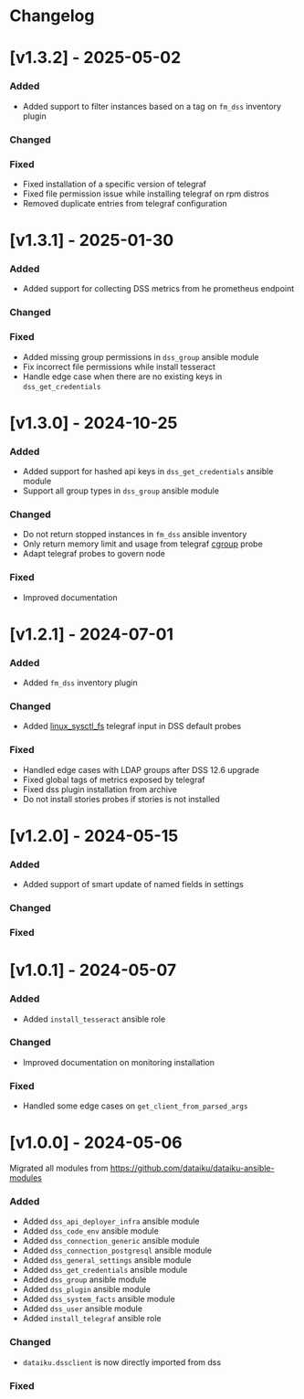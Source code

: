 # Changelog

# [v1.3.2] - 2025-05-02

### Added

- Added support to filter instances based on a tag on `fm_dss` inventory plugin

### Changed
### Fixed

- Fixed installation of a specific version of telegraf
- Fixed file permission issue while installing telegraf on rpm distros
- Removed duplicate entries from telegraf configuration

# [v1.3.1] - 2025-01-30
### Added

- Added support for collecting DSS metrics from he prometheus endpoint

### Changed
### Fixed

- Added missing group permissions in `dss_group` ansible module
- Fix incorrect file permissions while install tesseract 
- Handle edge case when there are no existing keys in `dss_get_credentials`

# [v1.3.0] - 2024-10-25

### Added
 
- Added support for hashed api keys in `dss_get_credentials` ansible module
- Support all group types in `dss_group` ansible module

### Changed

- Do not return stopped instances in `fm_dss` ansible inventory
- Only return memory limit and usage from telegraf [cgroup](https://github.com/influxdata/telegraf/blob/master/plugins/inputs/cgroup/README.md) probe
- Adapt telegraf probes to govern node

### Fixed

- Improved documentation

# [v1.2.1] - 2024-07-01

### Added

- Added `fm_dss` inventory plugin

### Changed

- Added [linux_sysctl_fs](https://github.com/influxdata/telegraf/blob/master/plugins/inputs/linux_sysctl_fs/README.md) telegraf input in DSS default probes

### Fixed

- Handled edge cases with LDAP groups after DSS 12.6 upgrade
- Fixed global tags of metrics exposed by telegraf
- Fixed dss plugin installation from archive
- Do not install stories probes if stories is not installed


# [v1.2.0] - 2024-05-15

### Added

- Added support of smart update of named fields in settings

### Changed
### Fixed

# [v1.0.1] - 2024-05-07

### Added

- Added `install_tesseract` ansible role

### Changed

- Improved documentation on monitoring installation

### Fixed

- Handled some edge cases on `get_client_from_parsed_args`

# [v1.0.0] - 2024-05-06

Migrated all modules from https://github.com/dataiku/dataiku-ansible-modules

### Added

- Added `dss_api_deployer_infra` ansible module
- Added `dss_code_env` ansible module
- Added `dss_connection_generic` ansible module
- Added `dss_connection_postgresql` ansible module
- Added `dss_general_settings` ansible module
- Added `dss_get_credentials` ansible module
- Added `dss_group` ansible module
- Added `dss_plugin` ansible module
- Added `dss_system_facts` ansible module
- Added `dss_user` ansible module
- Added `install_telegraf` ansible role

### Changed

- `dataiku.dssclient` is now directly imported from dss

### Fixed

